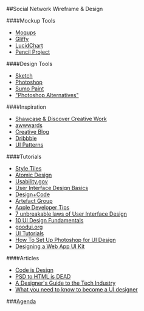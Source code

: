 ##Social Network Wireframe & Design





####Mockup Tools
- [Moqups](https://moqups.com/#!/)
- [Gliffy](https://www.gliffy.com/)
- [LucidChart](https://www.lucidchart.com/)
- [Pencil Project](http://pencil.evolus.vn/)

####Design Tools
- [Sketch](http://bohemiancoding.com/sketch/)
- [Photoshop](http://www.photoshop.com/)
- [Sumo Paint](https://chrome.google.com/webstore/detail/sumo-paint/dpgjihldbpodlmnjolekemlfbcajnmod?hl=en)
- ["Photoshop Alternatives"](http://www.creativebloq.com/photoshop/alternatives-1131641)

####Inspiration
- [Shawcase & Discover Creative Work](https://www.behance.net/search?field=132&content=projects&sort=appreciations&time=week)
- [awwwards](http://www.awwwards.com/)
- [Creative Blog](http://www.creativebloq.com/web-design/examples-ui-design-7133429)
- [Dribbble](https://dribbble.com/tags/ui)
- [UI Patterns](http://ui-patterns.com/)

####Tutorials
- [Style Tiles](http://styletil.es/)
- [Atomic Design](http://bradfrost.com/blog/post/atomic-web-design/)
- [Usability.gov](http://www.usability.gov/what-and-why/user-experience.html)
- [User Interface Design Basics](http://www.usability.gov/what-and-why/user-interface-design.html)
- [Design+Code](https://designcode.io/xcode)
- [Artefact Group](http://www.artefactgroup.com/wp-content/uploads/2014/02/Behavior-Change-Strategy-Cards-with-Dividers-Feb-2014.pdf)
- [Apple Developer Tips](https://developer.apple.com/design/tips/)
- [7 unbreakable laws of User Interface Design](http://99designs.com/designer-blog/2014/01/15/7-unbreakable-laws-of-user-interface-design/)
- [10 UI Design Fundamentals](http://blog.teamtreehouse.com/10-user-interface-design-fundamentals)
- [goodui.org](https://goodui.org/)
- [UI Tutorials](http://www.hongkiat.com/blog/photoshop-ui-tutorials/)
- [How To Set Up Photoshop for UI Design](http://davidmckinney.com/blog/2013/12/31/designing-iphone-apps-how-to-setup-photoshop)
- [Designing a Web App UI Kit](http://webdesign.tutsplus.com/tutorials/designing-a-web-app-ui-kit-in-adobe-photoshop--cms-21963)

####Articles
- [Code is Design](https://medium.com/@lhid/code-is-design-790d085cbd1)
- [PSD to HTML is DEAD](http://blog.teamtreehouse.com/psd-to-html-is-dead)
- [A Designer's Guide to the Tech Industry](http://www.fastcodesign.com/3032719/ui-ux-who-does-what-a-designers-guide-to-the-tech-industry)
- [What you need to know to become a UI designer](http://www.forbes.com/sites/quora/2013/12/23/what-do-i-need-to-know-to-become-a-ui-designer/)



###[Agenda](../../agenda/november/week-three.md)
